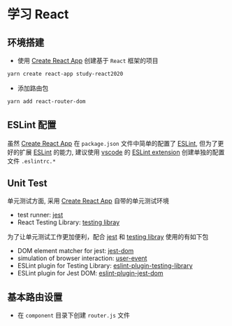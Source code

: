 # 学习 React

## 环境搭建

- 使用 [Create React App](https://create-react-app.dev/) 创建基于 `React` 框架的项目

```bash
yarn create react-app study-react2020
```

- 添加路由包

```bash
yarn add react-router-dom
```

## ESLint 配置

虽然 [Create React App](https://create-react-app.dev/) 在 `package.json` 文件中简单的配置了 [ESLint](https://eslint.org/), 但为了更好的扩展 [ESLint](https://eslint.org/) 的能力, 建议使用 [vscode](https://code.visualstudio.com/) 的 [ESLint extension](https://marketplace.visualstudio.com/items?itemName=dbaeumer.vscode-eslint) 创建单独的配置文件 `.eslintrc.*`

## Unit Test

单元测试方面, 采用 [Create React App](https://create-react-app.dev/) 自带的单元测试环境

- test runner: [jest](https://jestjs.io/)
- React Testing Library: [testing libray](https://testing-library.com/)

为了让单元测试工作更加便利，配合 [jest](https://jestjs.io/) 和 [testing libray](https://testing-library.com/) 使用的有如下包

- DOM element matcher for jest: [jest-dom](https://github.com/testing-library/jest-dom)
- simulation of browser interaction: [user-event](https://github.com/testing-library/user-event)
- ESLint plugin for Testing Library: [eslint-plugin-testing-library](https://github.com/testing-library/eslint-plugin-testing-library)
- ESLint plugin for Jest DOM: [eslint-plugin-jest-dom](https://github.com/testing-library/eslint-plugin-jest-dom)

## 基本路由设置

- 在 `component` 目录下创建 `router.js` 文件
